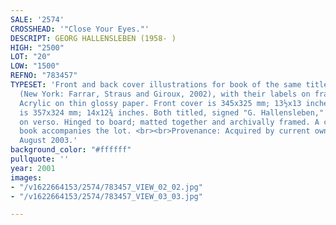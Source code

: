 ```yaml
---
SALE: '2574'
CROSSHEAD: '"Close Your Eyes."'
DESCRIPT: GEORG HALLENSLEBEN (1958- )
HIGH: "2500"
LOT: "20"
LOW: "1500"
REFNO: "783457"
TYPESET: 'Front and back cover illustrations for book of the same title by Kate Banks
  (New York: Farrar, Straus and Giroux, 2002), with their labels on frame backing.
  Acrylic on thin glossy paper. Front cover is 345x325 mm; 13½x13 inches. Back cover
  is 357x324 mm; 14x12¾ inches. Both titled, signed "G. Hallensleben," and dated 2001
  on verso. Hinged to board; matted together and archivally framed. A copy of the
  book accompanies the lot. <br><br>Provenance: Acquired by current owner from Storyopolis,
  August 2003.'
background_color: "#ffffff"
pullquote: ''
year: 2001
images:
- "/v1622664153/2574/783457_VIEW_02_02.jpg"
- "/v1622664153/2574/783457_VIEW_03_03.jpg"

---
```

